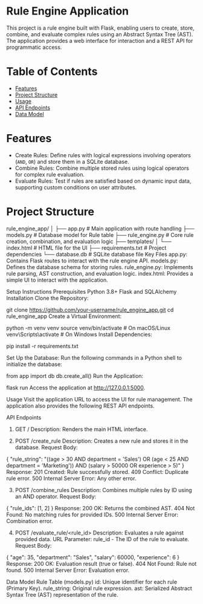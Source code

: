 # Rule Engine Application
This project is a rule engine built with Flask, enabling users to create, store, combine, and evaluate complex rules using an Abstract Syntax Tree (AST). The application provides a web interface for interaction and a REST API for programmatic access.

# Table of Contents
- [Features](#features)
- [Project Structure](#project-structure)
- [Usage](#usage)
- [API Endpoints](#api-endpoints)
- [Data Model](#data-model)
  
# Features
- Create Rules: Define rules with logical expressions involving operators (`AND`, `OR`) and store them in a SQLite database.
- Combine Rules: Combine multiple stored rules using logical operators for complex rule evaluation.
- Evaluate Rules: Test if rules are satisfied based on dynamic input data, supporting custom conditions on user attributes.

# Project Structure

rule_engine_app/
│
├── app.py             # Main application with route handling
├── models.py          # Database model for Rule table
├── rule_engine.py     # Core rule creation, combination, and evaluation logic
├── templates/
│   └── index.html     # HTML file for the UI
├── requirements.txt   # Project dependencies
└── database.db        # SQLite database file
Key Files
app.py: Contains Flask routes to interact with the rule engine API.
models.py: Defines the database schema for storing rules.
rule_engine.py: Implements rule parsing, AST construction, and evaluation logic.
index.html: Provides a simple UI to interact with the application.

Setup Instructions
Prerequisites
Python 3.8+
Flask and SQLAlchemy
Installation
Clone the Repository:

git clone https://github.com/your-username/rule_engine_app.git
cd rule_engine_app
Create a Virtual Environment:

python -m venv venv
source venv/bin/activate   # On macOS/Linux
venv\Scripts\activate      # On Windows
Install Dependencies:

pip install -r requirements.txt

Set Up the Database:
Run the following commands in a Python shell to initialize the database:

from app import db
db.create_all()
Run the Application:


flask run
Access the application at http://127.0.0.1:5000.

Usage
Visit the application URL to access the UI for rule management. The application also provides the following REST API endpoints.

API Endpoints
1. GET /
Description: Renders the main HTML interface.

2. POST /create_rule
Description: Creates a new rule and stores it in the database.
Request Body:

{
  "rule_string": "((age > 30 AND department = 'Sales') OR (age < 25 AND department = 'Marketing')) AND (salary > 50000 OR experience > 5)"
}
Response:
201 Created: Rule successfully stored.
409 Conflict: Duplicate rule error.
500 Internal Server Error: Any other error.

3. POST /combine_rules
Description: Combines multiple rules by ID using an AND operator.
Request Body:

{
  "rule_ids": [1, 2]
}
Response:
200 OK: Returns the combined AST.
404 Not Found: No matching rules for provided IDs.
500 Internal Server Error: Combination error.

4. POST /evaluate_rule/<rule_id>
Description: Evaluates a rule against provided data.
URL Parameter: rule_id - The ID of the rule to evaluate.
Request Body:

{
  "age": 35,
  "department": "Sales",
  "salary": 60000,
  "experience": 6
}
Response:
200 OK: Evaluation result (true or false).
404 Not Found: Rule not found.
500 Internal Server Error: Evaluation error.

Data Model
Rule Table (models.py)
id: Unique identifier for each rule (Primary Key).
rule_string: Original rule expression.
ast: Serialized Abstract Syntax Tree (AST) representation of the rule.
